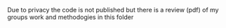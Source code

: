 Due to privacy the code is not published but there is a review (pdf) of my groups work and methodogies in this folder
